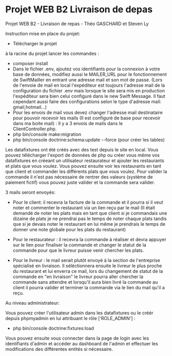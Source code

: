 # Projet WEB B2 Livraison de depas

Projet WEB B2  - Livraison de repas - Théo GASCHARD et Steven Ly

Instruction mise en place du projet:

  - Télécharger le projet
  
  à la racine du projet lancer les commandes :
  - composer install
  - Dans le fichier .env, ajoutez vos identifiants pour la connexion à votre base de données, modifiez aussi le MAILER_URL pour le fonctionnement de SwiftMailler en entrant une adresse mail et son mot de passe. (Lors de l'envoie de mail en local l'expéditeur est toujours l'adresse mail de la configuration du fichier .env mais lorsque le site sera mis en production l'expéditeur sera bien celui configuré dans le new Swift Message. Il faut cependant aussi faire des configurations selon le type d'adresse mail: gmail,hotmail...)
  - Pour les envois de mail vous devez changer l'adresse mail destinataire pour pouvoir recevoir les mails (Il est configuré de base pour recevoir dans ma boite mail) : Il y a 3 envois de mails dans le ClientController.php.
  - php bin/console make:migration
  - php bin/console doctrine:schema:update --force (pour créer les tables)
  
  Les datafixtures ont été créés avec des test depuis le site en local. Vous pouvez télécharger l'export de données de php ou créer vous même vos datafixtures en créeant un utilisateur restaurateur et ajouter les restaurants et plats que vous voulez. Vous pouvez ensuite voir les restaurants en tant que client et commander les différents plats que vous voulez. Pour valider la commande il n'est pas nécessaire de rentrer des valeurs (système de paiement fictif) vous pouvez juste valider et la commande sera valider.

   3 mails seront envoyés:
  
   - Pour le client: il recevra la facture de la commande et il pourra si il veut noter et commenter le restaurant via un lien reçu par le mail (Il était demandé de noter les plats mais en tant que client si je commandais une dizaine de plats je ne prendrai pas le temps de noter chaque plats tandis que si je devais noter le restaurant en lui même je prendrais le temps de donner une note globale pour les plats du restaurant)
    
   - Pour le restaurateur : il recevra la commande à réaliser et devra appuyer sur le lien pour finaliser la commande et changer le statut de la commande pour que le livreur puisse venir chercher les plats.
    
   - Pour le livreur : le mail serait plutôt envoyé à la section de l'entreprise spécialisé en livraison. Il séléctionnera ensuite le livreur le plus proche du restaurant et lui enverra ce mail, lors du changement de statut de la commande en "en livraison" le livreur pourra aller chercher la commande sans attendre et lorsqu'il aura bien livré la commande au client il pourra valider et terminer la commande via le lien du mail qu'il a reçu.
    
Au niveau administrateur:

  Vous pouvez créer l'utilisateur admin dans les datafixtures ou le créér depuis phpmyadmin en lui attribuant le rôle ['ROLE_ADMIN'] :
   - php bin/console doctrine:fixtures:load
   
  Vous pouvez ensuite vous connecter dans la page de login avec les identifiants d'admin et accéder au dashboard de l'admin et effectuer les modifications des différentes entités si nécessaire.
